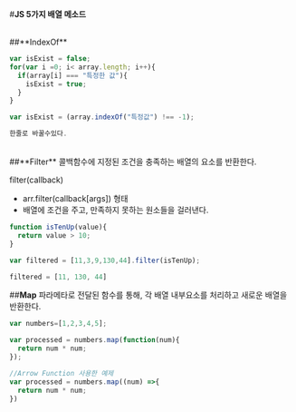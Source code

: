 #**JS 5가지 배열 메소드**

<br>
##**IndexOf**

```javascript
var isExist = false;
for(var i =0; i< array.length; i++){
  if(array[i] === "특정한 값"){
    isExist = true;
  }
}

var isExist = (array.indexOf("특정값") !== -1);

한줄로 바꿀수있다.

```
<br>
##**Filter**
콜백함수에 지정된 조건을 충족하는 배열의 요소를 반환한다.<br>

filter(callback)
- arr.filter(callback[args]) 형태
- 배열에 조건을 주고, 만족하지 못하는 원소들을 걸러낸다.

```javascript
function isTenUp(value){
  return value > 10;
}

var filtered = [11,3,9,130,44].filter(isTenUp);

filtered = [11, 130, 44]
```

##**Map**
파라메타로 전달된 함수를 통해, 각 배열 내부요소를 처리하고 새로운 배열을 반환한다.

```javascript
var numbers=[1,2,3,4,5];

var processed = numbers.map(function(num){
  return num * num;
});

//Arrow Function 사용한 예제
var processed = numbers.map((num) =>{
  return num * num;
})
```
